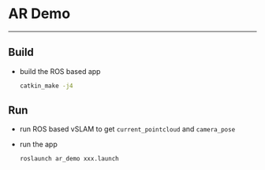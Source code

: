 # AR Demo

-----

## Build

* build the ROS based app
  ```sh
  catkin_make -j4
  ```

## Run

* run ROS based vSLAM to get `current_pointcloud` and `camera_pose`

* run the app
  ```sh
  roslaunch ar_demo xxx.launch
  ```